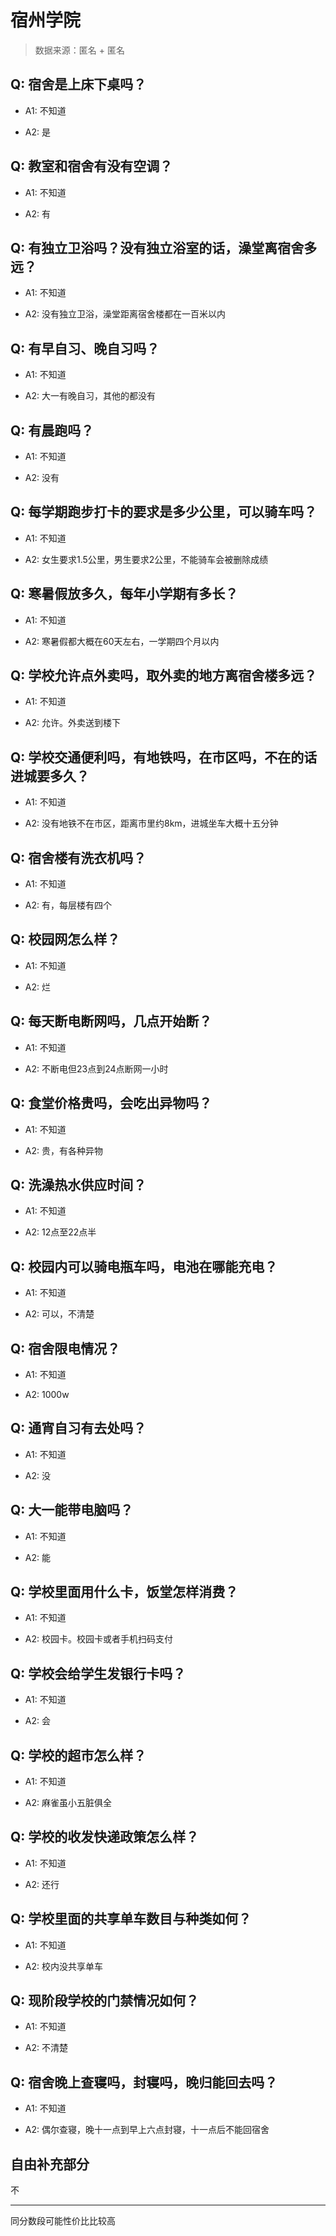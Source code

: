 # 宿州学院

> 数据来源：匿名 + 匿名

## Q: 宿舍是上床下桌吗？

- A1: 不知道

- A2: 是

## Q: 教室和宿舍有没有空调？

- A1: 不知道

- A2: 有

## Q: 有独立卫浴吗？没有独立浴室的话，澡堂离宿舍多远？

- A1: 不知道

- A2: 没有独立卫浴，澡堂距离宿舍楼都在一百米以内

## Q: 有早自习、晚自习吗？

- A1: 不知道

- A2: 大一有晚自习，其他的都没有

## Q: 有晨跑吗？

- A1: 不知道

- A2: 没有

## Q: 每学期跑步打卡的要求是多少公里，可以骑车吗？

- A1: 不知道

- A2: 女生要求1.5公里，男生要求2公里，不能骑车会被删除成绩

## Q: 寒暑假放多久，每年小学期有多长？

- A1: 不知道

- A2: 寒暑假都大概在60天左右，一学期四个月以内

## Q: 学校允许点外卖吗，取外卖的地方离宿舍楼多远？

- A1: 不知道

- A2: 允许。外卖送到楼下

## Q: 学校交通便利吗，有地铁吗，在市区吗，不在的话进城要多久？

- A1: 不知道

- A2: 没有地铁不在市区，距离市里约8km，进城坐车大概十五分钟

## Q: 宿舍楼有洗衣机吗？

- A1: 不知道

- A2: 有，每层楼有四个

## Q: 校园网怎么样？

- A1: 不知道

- A2: 烂

## Q: 每天断电断网吗，几点开始断？

- A1: 不知道

- A2: 不断电但23点到24点断网一小时

## Q: 食堂价格贵吗，会吃出异物吗？

- A1: 不知道

- A2: 贵，有各种异物

## Q: 洗澡热水供应时间？

- A1: 不知道

- A2: 12点至22点半

## Q: 校园内可以骑电瓶车吗，电池在哪能充电？

- A1: 不知道

- A2: 可以，不清楚

## Q: 宿舍限电情况？

- A1: 不知道

- A2: 1000w

## Q: 通宵自习有去处吗？

- A1: 不知道

- A2: 没

## Q: 大一能带电脑吗？

- A1: 不知道

- A2: 能

## Q: 学校里面用什么卡，饭堂怎样消费？

- A1: 不知道

- A2: 校园卡。校园卡或者手机扫码支付

## Q: 学校会给学生发银行卡吗？

- A1: 不知道

- A2: 会

## Q: 学校的超市怎么样？

- A1: 不知道

- A2: 麻雀虽小五脏俱全

## Q: 学校的收发快递政策怎么样？

- A1: 不知道

- A2: 还行

## Q: 学校里面的共享单车数目与种类如何？

- A1: 不知道

- A2: 校内没共享单车

## Q: 现阶段学校的门禁情况如何？

- A1: 不知道

- A2: 不清楚

## Q: 宿舍晚上查寝吗，封寝吗，晚归能回去吗？

- A1: 不知道

- A2: 偶尔查寝，晚十一点到早上六点封寝，十一点后不能回宿舍

## 自由补充部分

不

***

同分数段可能性价比比较高